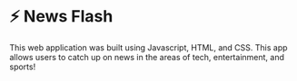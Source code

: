 # ⚡ News Flash

This web application was built using Javascript, HTML, and CSS. This app allows users to catch up on news in the areas of tech, entertainment, and sports!
